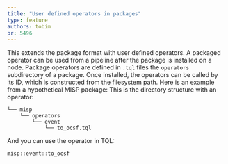 ```yaml
---
title: "User defined operators in packages"
type: feature
authors: tobim
pr: 5496
---
```


This extends the package format with user defined operators.
A packaged operator can be used from a pipeline after the package is installed on a node.
Package operators are defined in `.tql` files the `operators` subdirectory of a package.
Once installed, the operators can be called by its ID, which is constructed from the filesystem path.
Here is an example from a hypothetical MISP package:
This is the directory structure with an operator:
```
└── misp
    └── operators
        └── event
            └── to_ocsf.tql
```
And you can use the operator in TQL:
```dart
misp::event::to_ocsf
```
